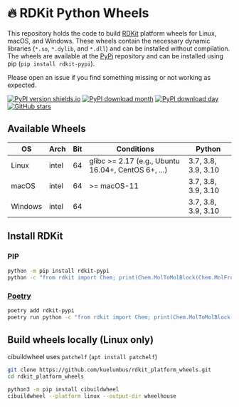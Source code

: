 # 🔥 RDKit Python Wheels

This repository holds the code to build [RDKit](https://github.com/rdkit/rdkit) platform wheels for Linux, macOS, and Windows. These wheels contain the necessary dynamic libraries (`*.so`, `*.dylib`, and `*.dll`) and can be installed without compilation. The wheels are available at the [PyPi](https://pypi.org/project/rdkit-pypi/) repository and can be installed using pip (`pip install rdkit-pypi`).

Please open an issue if you find something missing or not working as expected.

[![PyPI version shields.io](https://img.shields.io/pypi/v/rdkit-pypi.svg?style=for-the-badge&logo=PyPI&logoColor=blue)](https://pypi.python.org/pypi/rdkit-pypi/)
[![PyPI download month](https://img.shields.io/pypi/dm/rdkit-pypi.svg?style=for-the-badge&logo=PyPI)](https://pypi.python.org/pypi/rdkit-pypi/)
[![PyPI download day](https://img.shields.io/pypi/dd/rdkit-pypi.svg?style=for-the-badge&logo=PyPI)](https://pypi.python.org/pypi/rdkit-pypi/)
[![GitHub stars](https://img.shields.io/github/stars/kuelumbus/rdkit_platform_wheels.svg?style=social&label=Star&maxAge=2592000)](https://github.com/kuelumbus/rdkit_platform_wheels)

## Available Wheels

| OS      | Arch  | Bit | Conditions                                          | Python              |
| ------- | ----- | --- | --------------------------------------------------- | ------------------- |
| Linux   | intel | 64  | glibc >= 2.17 (e.g., Ubuntu 16.04+, CentOS 6+, ...) | 3.7, 3.8, 3.9, 3.10 |
| macOS   | intel | 64  | >= macOS-11                                         | 3.7, 3.8, 3.9, 3.10 |
| Windows | intel | 64  |                                                     | 3.7, 3.8, 3.9, 3.10 |

## Install RDKit

### PIP

```bash
python -m pip install rdkit-pypi
python -c "from rdkit import Chem; print(Chem.MolToMolBlock(Chem.MolFromSmiles('C1CCC1')))"
```

### [Poetry](https://python-poetry.org/)

```bash
poetry add rdkit-pypi
poetry run python -c "from rdkit import Chem; print(Chem.MolToMolBlock(Chem.MolFromSmiles('C1CCC1')))"
```

## Build wheels locally (Linux only)

cibuildwheel uses `patchelf` (`apt install patchelf`)

```bash
git clone https://github.com/kuelumbus/rdkit_platform_wheels.git
cd rdkit_platform_wheels

python3 -m pip install cibuildwheel
cibuildwheel --platform linux --output-dir wheelhouse
```
